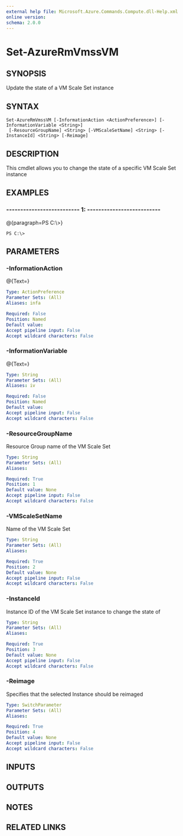 ```yaml
---
external help file: Microsoft.Azure.Commands.Compute.dll-Help.xml
online version: 
schema: 2.0.0
---
```


# Set-AzureRmVmssVM
## SYNOPSIS
Update the state of a VM Scale Set instance

## SYNTAX

```
Set-AzureRmVmssVM [-InformationAction <ActionPreference>] [-InformationVariable <String>]
 [-ResourceGroupName] <String> [-VMScaleSetName] <String> [-InstanceId] <String> [-Reimage]
```

## DESCRIPTION
This cmdlet allows you to change the state of a specific VM Scale Set instance

## EXAMPLES

### --------------------------  1:  --------------------------
@{paragraph=PS C:\\\>}

```
PS C:\>
```

## PARAMETERS

### -InformationAction
@{Text=}

```yaml
Type: ActionPreference
Parameter Sets: (All)
Aliases: infa

Required: False
Position: Named
Default value: 
Accept pipeline input: False
Accept wildcard characters: False
```

### -InformationVariable
@{Text=}

```yaml
Type: String
Parameter Sets: (All)
Aliases: iv

Required: False
Position: Named
Default value: 
Accept pipeline input: False
Accept wildcard characters: False
```

### -ResourceGroupName
Resource Group name of the VM Scale Set

```yaml
Type: String
Parameter Sets: (All)
Aliases: 

Required: True
Position: 1
Default value: None
Accept pipeline input: False
Accept wildcard characters: False
```

### -VMScaleSetName
Name of the VM Scale Set

```yaml
Type: String
Parameter Sets: (All)
Aliases: 

Required: True
Position: 2
Default value: None
Accept pipeline input: False
Accept wildcard characters: False
```

### -InstanceId
Instance ID of the VM Scale Set instance to change the state of

```yaml
Type: String
Parameter Sets: (All)
Aliases: 

Required: True
Position: 3
Default value: None
Accept pipeline input: False
Accept wildcard characters: False
```

### -Reimage
Specifies that the selected Instance should be reimaged

```yaml
Type: SwitchParameter
Parameter Sets: (All)
Aliases: 

Required: True
Position: 4
Default value: None
Accept pipeline input: False
Accept wildcard characters: False
```

## INPUTS

## OUTPUTS

## NOTES

## RELATED LINKS

